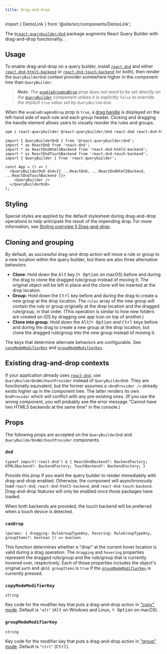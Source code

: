 ```yaml
---
title: Drag-and-drop
---
```


import { DemoLink } from '@site/src/components/DemoLink';

The [`@react-querybuilder/dnd`](https://www.npmjs.com/package/@react-querybuilder/dnd) package augments React Query Builder with drag-and-drop functionality. <DemoLink option="enableDragAndDrop" />.

## Usage

To enable drag-and-drop on a query builder, install [`react-dnd`](https://www.npmjs.com/package/react-dnd) and either [`react-dnd-html5-backend`](https://www.npmjs.com/package/react-dnd-html5-backend) or [`react-dnd-touch-backend`](https://www.npmjs.com/package/react-dnd-touch-backend) (or both), then render the `QueryBuilderDnD` context provider somewhere higher in the component tree than `QueryBuilder`.

> _**Note:** The [`enableDragAndDrop`](./components/querybuilder#enabledraganddrop) prop does not need to be set directly on the [`QueryBuilder`](./components/querybuilder) component unless it is explicitly `false` to override the implicit `true` value set by `QueryBuilderDnD`._

When the `enableDragAndDrop` prop is `true`, a [drag handle](./components/draghandle) is displayed on the left-hand side of each rule and each group header. Clicking and dragging the handle element allows users to visually reorder the rules and groups.

```bash npm2yarn
npm i react-querybuilder @react-querybuilder/dnd react-dnd react-dnd-html5-backend react-dnd-touch-backend
```

```tsx
import { QueryBuilderDnD } from '@react-querybuilder/dnd';
import * as ReactDnD from 'react-dnd';
import * as ReactDndHtml5Backend from 'react-dnd-html5-backend';
import * as ReactDndTouchBackend from 'react-dnd-touch-backend';
import { QueryBuilder } from 'react-querybuilder';

const App = () => (
  <QueryBuilderDnD dnd={{ ...ReactDnD, ...ReactDndHtml5Backend, ...ReactDndTouchBackend }}>
    <QueryBuilder />
  </QueryBuilderDnD>
);
```

## Styling

Special styles are applied by the default stylesheet during drag-and-drop operations to help anticipate the result of the impending drop. For more information, see [Styling overview § Drag-and-drop](./styling/overview#drag-and-drop).

## Cloning and grouping

By default, as successful drag-and-drop action will move a rule or group to a new location within the query builder, but there are also three alternative behaviors:

- **Clone**: Hold down the <kbd>Alt</kbd> key (<kbd>⌥ Option</kbd> on macOS) before and during the drag to clone the dragged rule/group instead of moving it. The original object will be left in place and the clone will be inserted at the drop location.
- **Group**: Hold down the <kbd>Ctrl</kbd> key before and during the drag to create a new group at the drop location. The `rules` array of the new group will contain the rule or group originally at the drop location and the dragged rule/group, in that order. (This operation is similar to how new folders are created on iOS by dragging one app icon on top of another.)
- **Clone into group**: Hold down the <kbd>Alt</kbd>/<kbd>⌥ Option</kbd> _and_ <kbd>Ctrl</kbd> keys before and during the drag to create a new group at the drop location, but clone the dragged rule/group into the new group instead of moving it.

The keys that determine alternate behaviors are configurable. See [`copyModeModifierKey`](#copymodemodifierkey) and [`groupModeModifierKey`](#groupmodemodifierkey).

## Existing drag-and-drop contexts

If your application already uses [`react-dnd`](https://react-dnd.github.io/react-dnd/), use `QueryBuilderDndWithoutProvider` instead of `QueryBuilderDnD`. They are functionally equivalent, but the former assumes a `<DndProvider />` already exists higher up in the component tree. The latter renders its own `DndProvider` which will conflict with any pre-existing ones. (If you use the wrong component, you will probably see the error message "Cannot have two HTML5 backends at the same time" in the console.)

## Props

The following props are accepted on the `QueryBuilderDnD` and `QueryBuilderDndWithoutProvider` components.

### `dnd`

`typeof import('react-dnd') & { ReactDndBackend?: BackendFactory; HTML5Backend?: BackendFactory; TouchBackend?: BackendFactory; }`

Provide this prop if you want the query builder to render immediately with drag-and-drop enabled. Otherwise, the component will asynchronously load `react-dnd`, `react-dnd-html5-backend`, and `react-dnd-touch-backend`. Drag-and-drop features will only be enabled once those packages have loaded.

When both backends are provided, the touch backend will be preferred when a touch device is detected.

### `canDrop`

`(params: { dragging: RuleGroupTypeAny, hovering: RuleGroupTypeAny, groupItems?: boolean }) => boolean`

This function determines whether a "drop" at the current hover location is valid during a drag operation. The `dragging` and `hovering` properties represent the dragged rule/group and the rule/group that is currently hovered over, respectively. Each of those properties includes the object's original `path` and `qbId`. `groupItems` is `true` if the [`groupModeModifierKey`](#groupmodemodifierkey) is currently pressed.

### `copyModeModifierKey`

`string`

Key code for the modifier key that puts a drag-and-drop action in ["copy" mode](#cloning-and-grouping). Default is `"alt"` (<kbd>Alt</kbd> on Windows and Linux, <kbd>⌥ Option</kbd> on macOS).

### `groupModeModifierKey`

`string`

Key code for the modifier key that puts a drag-and-drop action in ["group" mode](#cloning-and-grouping). Default is `"ctrl"` (<kbd>Ctrl</kbd>).
